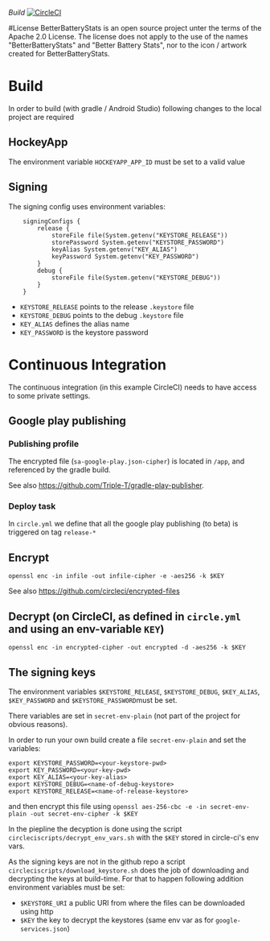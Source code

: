 *Build* [![CircleCI](https://circleci.com/gh/asksven/BetterBatteryStats/tree/master.svg?style=svg)](https://circleci.com/gh/asksven/BetterBatteryStats/tree/master)

#License
BetterBatteryStats is an open source project unter the terms of the Apache 2.0 License. The license does not apply to the use of the names "BetterBatteryStats" and "Better Battery Stats", nor to the icon / artwork created for BetterBatteryStats. 

# Build
In order to build (with gradle / Android Studio) following changes to the local project are required

## HockeyApp
The environment variable `HOCKEYAPP_APP_ID` must be set to a valid value

## Signing

The signing config uses environment variables:
```
    signingConfigs {
        release {
            storeFile file(System.getenv("KEYSTORE_RELEASE"))
            storePassword System.getenv("KEYSTORE_PASSWORD")
            keyAlias System.getenv("KEY_ALIAS")
            keyPassword System.getenv("KEY_PASSWORD")
        }
        debug {
            storeFile file(System.getenv("KEYSTORE_DEBUG"))
        }
    }
```

- `KEYSTORE_RELEASE` points to the release `.keystore` file
- `KEYSTORE_DEBUG` points to the debug `.keystore` file
- `KEY_ALIAS`  defines the alias name
- `KEY_PASSWORD` is the keystore password


 
# Continuous Integration

The continuous integration (in this example CircleCI) needs to have access to some private settings.

## Google play publishing

### Publishing profile
The encrypted file (`sa-google-play.json-cipher`) is located in `/app`, and referenced by the gradle build.

 See also https://github.com/Triple-T/gradle-play-publisher.

### Deploy task

In `circle.yml` we define that all the google play publishing (to beta) is triggered on tag `release-*`

## Encrypt

`openssl enc -in infile -out infile-cipher -e -aes256 -k $KEY`

See also https://github.com/circleci/encrypted-files

## Decrypt (on CircleCI, as defined in `circle.yml` and using an env-variable `KEY`)

`openssl enc -in encrypted-cipher -out encrypted -d -aes256 -k $KEY`

## The signing keys

The environment variables `$KEYSTORE_RELEASE`, `$KEYSTORE_DEBUG`, `$KEY_ALIAS`, `$KEY_PASSWORD` and `$KEYSTORE_PASSWORD`must be set.

There variables are set in `secret-env-plain` (not part of the project for obvious reasons).

In order to run your own build create a file `secret-env-plain` and set the variables:
```
export KEYSTORE_PASSWORD=<your-keystore-pwd>
export KEY_PASSWORD=<your-key-pwd>
export KEY_ALIAS=<your-key-alias>
export KEYSTORE_DEBUG=<name-of-debug-keystore>
export KEYSTORE_RELEASE=<name-of-release-keystore>
```
and then encrypt this file using `openssl aes-256-cbc -e -in secret-env-plain -out secret-env-cipher -k $KEY`

In the piepline the decyption is done using the script `circleciscripts/decrypt_env_vars.sh` with the `$KEY` stored in circle-ci's env vars.

As the signing keys are not in the github repo a script `circleciscripts/download_keystore.sh` does the job of downloading and decrypting the keys at build-time.
For that to happen following addition environment variables must be set:
- `$KEYSTORE_URI` a public URI from where the files can be downloaded using http
- `$KEY` the key to decrypt the keystores (same env var as for `google-services.json`)

